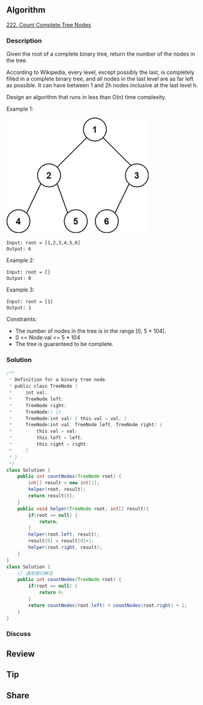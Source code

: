## Algorithm

[222. Count Complete Tree Nodes](https://leetcode.com/problems/count-complete-tree-nodes/)

### Description

Given the root of a complete binary tree, return the number of the nodes in the tree.

According to Wikipedia, every level, except possibly the last, is completely filled in a complete binary tree, and all nodes in the last level are as far left as possible. It can have between 1 and 2h nodes inclusive at the last level h.

Design an algorithm that runs in less than O(n) time complexity.


Example 1:

![](assets/20240219-377e3911.png)

```
Input: root = [1,2,3,4,5,6]
Output: 6
```

Example 2:

```
Input: root = []
Output: 0
```

Example 3:

```
Input: root = [1]
Output: 1
```

Constraints:

- The number of nodes in the tree is in the range [0, 5 * 104].
- 0 <= Node.val <= 5 * 104
- The tree is guaranteed to be complete.

### Solution

```java
/**
 * Definition for a binary tree node.
 * public class TreeNode {
 *     int val;
 *     TreeNode left;
 *     TreeNode right;
 *     TreeNode() {}
 *     TreeNode(int val) { this.val = val; }
 *     TreeNode(int val, TreeNode left, TreeNode right) {
 *         this.val = val;
 *         this.left = left;
 *         this.right = right;
 *     }
 * }
 */
class Solution {
    public int countNodes(TreeNode root) {
        int[] result = new int[1];
        helper(root, result);
        return result[0];
    }
    public void helper(TreeNode root, int[] result){
        if(root == null) {
            return;
        }
        helper(root.left, result);
        result[0] = result[0]+1;
        helper(root.right, result);
    }
}
class Solution {
    // 通用递归解法
    public int countNodes(TreeNode root) {
        if(root == null) {
            return 0;
        }
        return countNodes(root.left) + countNodes(root.right) + 1;
    }
}
```

### Discuss

## Review


## Tip


## Share
